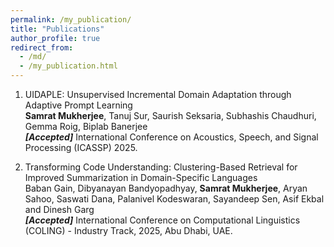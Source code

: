 ```yaml
---
permalink: /my_publication/
title: "Publications"
author_profile: true
redirect_from: 
  - /md/
  - /my_publication.html
---
```




   

1. UIDAPLE: Unsupervised Incremental Domain Adaptation through Adaptive Prompt Learning
   <br> **Samrat Mukherjee**, Tanuj Sur, Saurish Seksaria, Subhashis Chaudhuri, Gemma Roig, Biplab Banerjee
   <br> **_[Accepted]_** International Conference on Acoustics, Speech, and Signal Processing (ICASSP) 2025.

2. Transforming Code Understanding: Clustering-Based Retrieval for Improved Summarization in Domain-Specific Languages
   <br> Baban Gain, Dibyanayan Bandyopadhyay, **Samrat Mukherjee**, Aryan Sahoo, Saswati Dana, Palanivel Kodeswaran, Sayandeep Sen, Asif Ekbal and Dinesh Garg
   <br> **_[Accepted]_** International Conference on Computational Linguistics (COLING) - Industry Track, 2025, Abu Dhabi, UAE.
